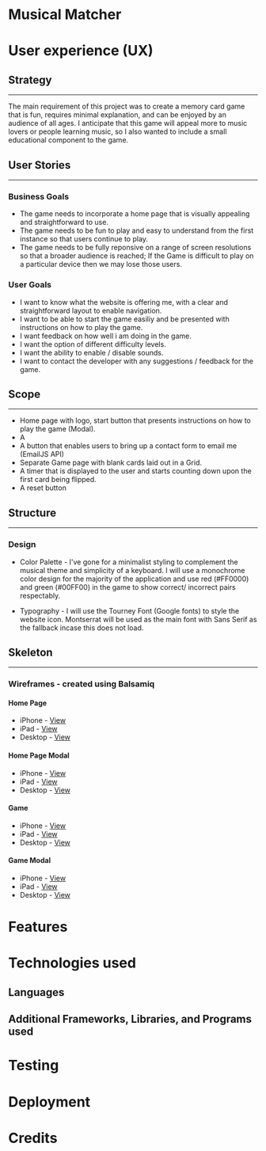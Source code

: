 # Musical Matcher 

# User experience (UX)

## Strategy
---
The main requirement of this project was to create a memory card game that is fun, requires minimal explanation, and can be enjoyed by an audience of all ages. I anticipate that this game will appeal more to music lovers or people learning music, so I also wanted to include a small educational component to the game. 

## User Stories
---
### Business Goals
- The game needs to incorporate a home page that is visually appealing and straightforward to use. 
- The game needs to be fun to play and easy to understand from the first instance so that users continue to play. 
- The game needs to be fully reponsive on a range of screen resolutions so that a broader audience is reached; If the Game is difficult to play on a particular device then we may lose those users.
### User Goals
- I want to know what the website is offering me, with a clear and straightforward layout to enable navigation.
- I want to be able to start the game easiliy and be presented with instructions on how to play the game.
- I want feedback on how well i am doing in the game. 
- I want the option of different difficulty levels.
- I want the ability to enable / disable sounds.
- I want to contact the developer with any suggestions / feedback for the game. 

## Scope
---
- Home page with logo, start button that presents instructions on how to play the game (Modal).
- A 
- A button that enables users to bring up a contact form to email me (EmailJS API)
- Separate Game page with blank cards laid out in a Grid. 
- A timer that is displayed to the user and starts counting down upon the first card being flipped.
- A reset button 

## Structure
---

### Design
- Color Palette - I've gone for a minimalist styling to complement the musical theme and simplicity of a keyboard. I will use a monochrome color design for the majority of the application and use red (#FF0000) and green (#00FF00) in the game to show correct/ incorrect pairs respectably.

- Typography - I will use the Tourney Font (Google fonts) to style the website icon. Montserrat will be used as the main font with Sans Serif as the fallback incase this does not load.
## Skeleton
---
### Wireframes - created using Balsamiq
#### Home Page
- iPhone - [View](/workspace/Musical-Matcher/assets/images/wireframes/homepage-iphone.JPG)
- iPad - [View](/workspace/Musical-Matcher/assets/images/wireframes/homepage-ipad.JPG)
- Desktop - [View](/workspace/Musical-Matcher/assets/images/wireframes/homepage-desktop.JPG)
#### Home Page Modal
- iPhone - [View](/workspace/Musical-Matcher/assets/images/wireframes/homepage-modal-iphone.JPG)
- iPad - [View](/workspace/Musical-Matcher/assets/images/wireframes/homepage-modal-ipad.JPG)
- Desktop - [View](/workspace/Musical-Matcher/assets/images/wireframes/homepage-modal-desktop.JPG)
#### Game
- iPhone - [View](/workspace/Musical-Matcher/assets/images/wireframes/gamepage-iphone.JPG)
- iPad - [View](/workspace/Musical-Matcher/assets/images/wireframes/gamepage-ipad.JPG)
- Desktop - [View](/workspace/Musical-Matcher/assets/images/wireframes/gamepage-desktop.JPG)
#### Game Modal
- iPhone - [View](/workspace/Musical-Matcher/assets/images/wireframes/gamepage-modal-iphone.JPG)
- iPad - [View](/workspace/Musical-Matcher/assets/images/wireframes/gamepage-modal-ipad.JPG)
- Desktop - [View](/workspace/Musical-Matcher/assets/images/wireframes/gamepage-modal-desktop.JPG)
# Features
# Technologies used 
## Languages
## Additional Frameworks, Libraries, and Programs used
# Testing 
# Deployment
# Credits 

